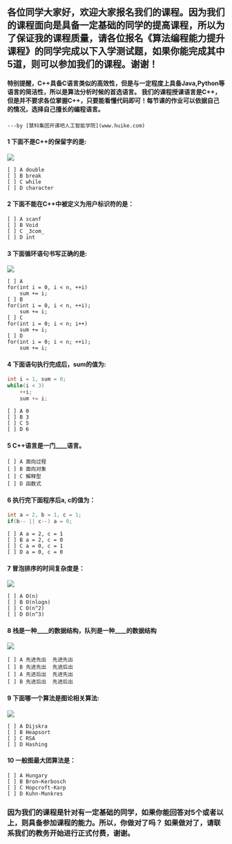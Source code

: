 ## 各位同学大家好，欢迎大家报名我们的课程。因为我们的课程面向是具备一定基础的同学的提高课程，所以为了保证我的课程质量，请各位报名《算法编程能力提升课程》的同学完成以下入学测试题，如果你能完成其中5道，则可以参加我们的课程。谢谢！

#### 特别提醒，C++具备C语言类似的高效性，但是与一定程度上具备Java,Python等语言的简洁性，所以是算法分析时候的首选语言。 我们的课程授课语言是C++，但是**并不**要求各位掌握C++，只要能看懂代码即可！每节课的作业可以依据自己的情况，选择自己擅长的编程语言。

`---by [慧科集团开课吧人工智能学院](www.huike.com)`

#### 1 下面不是C++的保留字的是:

![](https://timgsa.baidu.com/timg?image&quality=80&size=b9999_10000&sec=1562866170670&di=93cda0bc9c1715ddcc1e9bb85ffb06d1&imgtype=0&src=http%3A%2F%2Fwww.62a.net%2Ftbimg%2Fimg02%2Fbao%2Fuploaded%2Fi3%2FTB1dv1eHFXXXXbJXXXXXXXXXXXX_%2521%25210-item_pic.jpg_290x290.jpg)
```
[ ] A double
[ ] B break
[ ] C while
[ ] D character
```

#### 2 下面不能在C++中被定义为用户标识符的是：
```
[ ] A scanf
[ ] B Void
[ ] C _3com_
[ ] D int
```

#### 3 下面循环语句书写正确的是:

![](https://timgsa.baidu.com/timg?image&quality=80&size=b9999_10000&sec=1562866246695&di=98dd35c6e941fd7d5e98bc4fe6818491&imgtype=0&src=http%3A%2F%2Fimg.aso.aizhan.com%2Ficon%2F36%2F9b%2F6a%2F369b6a4ad8ed6187682448d5a62cf093.jpg)

```
[ ] A 
for(int i = 0, i < n, ++i)
	sum += i;
[ ] B
for(int i = 0, i < n, ++i);
	sum += i;
[ ] C
for(int i = 0; i < n; i++)
	sum += i;
[ ] D
for(int i = 0; i < n; ++i);
	sum += i;
```

#### 4 下面语句执行完成后，sum的值为:
```C++
int i = 1, sum = 0;
while(i < 3)
	++i;
	sum += i;
```

```
[ ] A 0
[ ] B 3
[ ] C 5
[ ] D 6
```

#### 5 C++语言是一门____语言。
```
[ ] A 面向过程
[ ] B 面向对象
[ ] C 解释型
[ ] D 函数式
```

#### 6 执行完下面程序后a, c的值为：
```C++
int a = 2, b = 1, c = 1;
if(b-- || c--) a = 0;
```

```
[ ] A a = 2, c = 1
[ ] B a = 2, c = 0
[ ] C a = 0, c = 1
[ ] D a = 0, c = 0  
```

#### 7 冒泡排序的时间复杂度是：
![](https://ss2.bdstatic.com/70cFvnSh_Q1YnxGkpoWK1HF6hhy/it/u=2123267923,1425594043&fm=26&gp=0.jpg)

```
[ ] A O(n)
[ ] B O(nlogn)
[ ] C O(n^2)
[ ] D O(n^3)
```
	
#### 8 栈是一种____的数据结构，队列是一种____的数据结构
![](https://timgsa.baidu.com/timg?image&quality=80&size=b9999_10000&sec=1562866469924&di=84a57dd4ca26c9896d106894584e15c8&imgtype=0&src=http%3A%2F%2Fdpic.tiankong.com%2Fcd%2Fxk%2FQJ6304626887.jpg)
```
[ ] A 先进先出  先进先出	
[ ] B 先进先出  先进后出
[ ] A 先进后出  先进先出	
[ ] B 先进后出  先进后出
```
	
#### 9 下面哪一个算法是图论相关算法:
![](https://timgsa.baidu.com/timg?image&quality=80&size=b9999_10000&sec=1563461212&di=b4230a6ac9549c56120d01c2b254120b&imgtype=jpg&er=1&src=http%3A%2F%2Fpic.tomrrow.com%2F2016%2F05%2Fimage.png)
```
[ ] A Dijskra
[ ] B Heapsort
[ ] C RSA
[ ] D Hashing
```
	
#### 10 一般图最大团算法是：
```
[ ] A Hungary
[ ] B Bron–Kerbosch
[ ] C Hopcroft-Karp
[ ] D Kuhn-Munkres
```

### 因为我们的课程是针对有一定基础的同学，如果你能回答对5个或者以上，则具备参加课程的能力。所以，你做对了吗？ 如果做对了，请联系我们的教务开始进行正式付费，谢谢。
